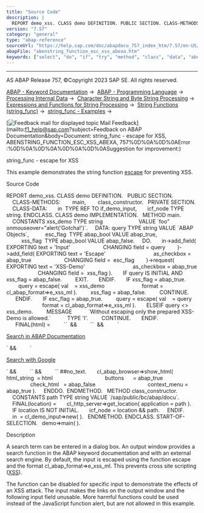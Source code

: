 ```yaml
---
title: "Source Code"
description: |
  REPORT demo_xss. CLASS demo DEFINITION. PUBLIC SECTION. CLASS-METHODS: main, class_constructor. PRIVATE SECTION. CLASS-DATA: in  TYPE REF TO if_demo_input, icf_node TYPE string. ENDCLASS. CLASS demo IMPLEMENTATION. METHOD main. CONSTANTS xss_demo TYPE string VALUE `foo' onmouseover='alert('Go
version: "7.57"
category: "general"
type: "abap-reference"
sourceUrl: "https://help.sap.com/doc/abapdocu_757_index_htm/7.57/en-US/abenstring_function_esc_xss_abexa.htm"
abapFile: "abenstring_function_esc_xss_abexa.htm"
keywords: ["select", "do", "if", "try", "method", "class", "data", "abenstring", "function", "esc", "xss", "abexa"]
---
```


* * *

AS ABAP Release 757, ©Copyright 2023 SAP SE. All rights reserved.

[ABAP - Keyword Documentation](https://help.sap.com/doc/abapdocu_757_index_htm/7.57/en-US/abenabap.htm) →  [ABAP - Programming Language](https://help.sap.com/doc/abapdocu_757_index_htm/7.57/en-US/abenabap_reference.htm) →  [Processing Internal Data](https://help.sap.com/doc/abapdocu_757_index_htm/7.57/en-US/abenabap_data_working.htm) →  [Character String and Byte String Processing](https://help.sap.com/doc/abapdocu_757_index_htm/7.57/en-US/abenabap_data_string.htm) →  [Expressions and Functions for String Processing](https://help.sap.com/doc/abapdocu_757_index_htm/7.57/en-US/abenstring_processing_expr_func.htm) →  [String Functions (string\_func)](https://help.sap.com/doc/abapdocu_757_index_htm/7.57/en-US/abenstring_functions.htm) →  [string\_func - Examples](https://help.sap.com/doc/abapdocu_757_index_htm/7.57/en-US/abenstring_functions_abexas.htm) → 

 [![](Mail.gif?object=Mail.gif&sap-language=EN "Feedback mail for displayed topic") Mail Feedback](mailto:f1_help@sap.com?subject=Feedback on ABAP Documentation&body=Document: string_func - escape for XSS, ABENSTRING_FUNCTION_ESC_XSS_ABEXA, 757%0D%0A%0D%0AError
:%0D%0A%0D%0A%0D%0A%0D%0ASuggestion for improvement:)

string\_func - escape for XSS

This example demonstrates the string function [escape](https://help.sap.com/doc/abapdocu_757_index_htm/7.57/en-US/abenescape_functions.htm) for preventing XSS.

Source Code   

REPORT demo\_xss.
CLASS demo DEFINITION.
  PUBLIC SECTION.
    CLASS-METHODS:
       main,
       class\_constructor.
  PRIVATE SECTION.
    CLASS-DATA:
      in  TYPE REF TO if\_demo\_input,
      icf\_node TYPE string.
ENDCLASS.
CLASS demo IMPLEMENTATION.
  METHOD main.
    CONSTANTS xss\_demo TYPE string
                       VALUE \`foo" onmouseover="alert('Gotcha!')\`.
    DATA: query TYPE string VALUE \`ABAP Objects\`,
          esc\_flag  TYPE abap\_bool VALUE abap\_true,
          xss\_flag  TYPE abap\_bool VALUE abap\_false.
    DO.
      in->add\_field( EXPORTING text = 'Input'
                     CHANGING field = query
       )->add\_field( EXPORTING text = 'Escape'
                               as\_checkbox = abap\_true
                     CHANGING field =  esc\_flag
       )->request(   EXPORTING text = 'XSS-Demo'
                               as\_checkbox = abap\_true
                     CHANGING field =  xss\_flag ).
      IF query IS INITIAL AND xss\_flag = abap\_false.
        EXIT.
      ENDIF.
      IF xss\_flag = abap\_true.
        query = escape( val    = xss\_demo
                        format = cl\_abap\_format=>e\_xss\_ml ).
        xss\_flag = abap\_false.
        CONTINUE.
      ENDIF.
      IF esc\_flag = abap\_true.
        query = escape( val    = query
                        format = cl\_abap\_format=>e\_xss\_ml ).
      ELSEIF query <> xss\_demo.
        MESSAGE
          \`Without escaping only the prepared XSS-Demo is allowed.\`
          TYPE 'I'.
        CONTINUE.
      ENDIF.
      FINAL(html) =
        \`<html>\`  &&
        \`<body>\`  &&
        \`<p><a href="\` && icf\_node &&
        \`?query=\` && query &&
        \`">Search in ABAP Documentation</a></p>\` &&
        \`<p><a href="http://www.google.com/search?q=\` &&
        query && \`">Search with Google</a></p>\` &&
        \`</body>\` &&
        \`</html>\` ##no\_text.
      cl\_abap\_browser=>show\_html( html\_string  = html
                                  buttons      = abap\_true
                                  check\_html   = abap\_false
                                  context\_menu = abap\_true ).
    ENDDO.  ENDMETHOD.
  METHOD class\_constructor.
    CONSTANTS path TYPE string VALUE \`/sap/public/bc/abap/docu\`.
    FINAL(location) =
      cl\_http\_server=>get\_location( application = path ).
    IF location IS NOT INITIAL.
      icf\_node = location && path.
    ENDIF.
    in  = cl\_demo\_input=>new( ).
  ENDMETHOD.
ENDCLASS.
START-OF-SELECTION.
  demo=>main( ).

Description   

A search term can be entered in a dialog box. An output window provides a search function in the ABAP keyword documentation and with an external search engine. By default, the input is escaped using the function escape and the format cl\_abap\_format=>e\_xss\_ml. This prevents cross site scripting ([XSS](https://help.sap.com/doc/abapdocu_757_index_htm/7.57/en-US/abenxss_glosry.htm "Glossary Entry")).

The function can be disabled for specific input to demonstrate the effects of an XSS attack. The input makes the links on the output window and the following input field unusable. More harmful functions could be used instead of the JavaScript function alert, but are not allowed in this example.